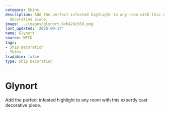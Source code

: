 ```yaml
---
category: Skins
description: Add the perfect infested highlight to any room with this expertly cast
  decorative piece.
image: ../images/glynort-6cb428c358.png
last_updated: '2025-09-17'
name: Glynort
source: WFCD
tags:
- Ship Decoration
- Skins
tradable: false
type: Ship Decoration
---
```


# Glynort

Add the perfect infested highlight to any room with this expertly cast decorative piece.

